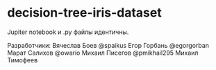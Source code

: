 # decision-tree-iris-dataset

Jupiter notebook и .py файлы идентичны.

Разработчики: 
Вячеслав Боев  @spaikus
Егор Горбань @egorgorban
Марат Салихов @owario
Михаил Писегов @pmikhail295
Михаил Тимофеев
